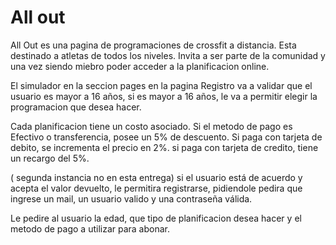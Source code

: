 
# All out

All Out es una pagina de programaciones de crossfit a distancia. Esta destinado a atletas de todos los niveles. Invita a ser parte de la comunidad y una vez siendo miebro poder acceder a la planificacion online.

El simulador en la seccion pages en la pagina Registro va a validar que el usuario es mayor a 16 años, si es mayor a 16 años, le va a permitir elegir la programacion que desea hacer.

Cada planificacion tiene un costo asociado. 
Si el metodo de pago es Efectivo o transferencia, posee un 5% de descuento.
Si paga con tarjeta de debito, se incrementa el precio en 2%.
si paga con tarjeta de credito, tiene un recargo del 5%.


( segunda instancia no en esta entrega)
si el usuario está de acuerdo y acepta el valor devuelto, le permitira registrarse, pidiendole pedira que ingrese un mail, un usuario valido
y una contraseña válida.

Le pedire al usuario la edad, que tipo de planificacion desea hacer y el metodo de pago a utilizar para abonar.





